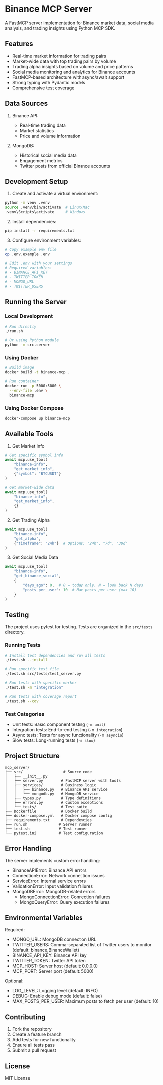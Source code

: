 # Binance MCP Server

A FastMCP server implementation for Binance market data, social media analysis, and trading insights using Python MCP SDK.

## Features

- Real-time market information for trading pairs
- Market-wide data with top trading pairs by volume
- Trading alpha insights based on volume and price patterns
- Social media monitoring and analytics for Binance accounts
- FastMCP-based architecture with async/await support
- Strong typing with Pydantic models
- Comprehensive test coverage

## Data Sources

1. Binance API:
   - Real-time trading data
   - Market statistics
   - Price and volume information

2. MongoDB:
   - Historical social media data
   - Engagement metrics
   - Twitter posts from official Binance accounts

## Development Setup

1. Create and activate a virtual environment:
```bash
python -m venv .venv
source .venv/bin/activate  # Linux/Mac
.venv\Scripts\activate     # Windows
```

2. Install dependencies:
```bash
pip install -r requirements.txt
```

3. Configure environment variables:
```bash
# Copy example env file
cp .env.example .env

# Edit .env with your settings
# Required variables:
# - BINANCE_API_KEY
# - TWITTER_TOKEN
# - MONGO_URL
# - TWITTER_USERS
```

## Running the Server

### Local Development
```bash
# Run directly
./run.sh

# Or using Python module
python -m src.server
```

### Using Docker
```bash
# Build image
docker build -t binance-mcp .

# Run container
docker run -p 5000:5000 \
  --env-file .env \
  binance-mcp
```

### Using Docker Compose
```bash
docker-compose up binance-mcp
```

## Available Tools

1. Get Market Info
```python
# Get specific symbol info
await mcp.use_tool(
    "binance-info", 
    "get_market_info",
    {"symbol": "BTCUSDT"}
)

# Get market-wide data
await mcp.use_tool(
    "binance-info",
    "get_market_info",
    {}
)
```

2. Get Trading Alpha
```python
await mcp.use_tool(
    "binance-info",
    "get_alpha",
    {"timeframe": "24h"}  # Options: "24h", "7d", "30d"
)
```

3. Get Social Media Data
```python
await mcp.use_tool(
    "binance-info",
    "get_binance_social",
    {
        "days_ago": 0,  # 0 = today only, N = look back N days
        "posts_per_user": 10  # Max posts per user (max 10)
    }
)
```

## Testing

The project uses pytest for testing. Tests are organized in the `src/tests` directory.

### Running Tests

```bash
# Install test dependencies and run all tests
./test.sh --install

# Run specific test file
./test.sh src/tests/test_server.py

# Run tests with specific marker
./test.sh -m "integration"

# Run tests with coverage report
./test.sh --cov
```

### Test Categories

- Unit tests: Basic component testing (`-m unit`)
- Integration tests: End-to-end testing (`-m integration`)
- Async tests: Tests for async functionality (`-m asyncio`)
- Slow tests: Long-running tests (`-m slow`)

## Project Structure

```
mcp_server/
├── src/                  # Source code
│   ├── __init__.py
│   ├── server.py        # FastMCP server with tools
│   ├── services/        # Business logic
│   │   ├── binance.py   # Binance API service
│   │   └── mongodb.py   # MongoDB service
│   ├── types.py         # Type definitions
│   ├── errors.py        # Custom exceptions
│   └── tests/           # Test suite
├── Dockerfile           # Docker build
├── docker-compose.yml   # Docker compose config
├── requirements.txt     # Dependencies
├── run.sh              # Server runner
├── test.sh             # Test runner
└── pytest.ini          # Test configuration
```

## Error Handling

The server implements custom error handling:
- BinanceAPIError: Binance API errors
- ConnectionError: Network connection issues
- ServiceError: Internal service errors
- ValidationError: Input validation failures
- MongoDBError: MongoDB-related errors
  - MongoConnectionError: Connection failures
  - MongoQueryError: Query execution failures

## Environmental Variables

Required:
- MONGO_URL: MongoDB connection URL
- TWITTER_USERS: Comma-separated list of Twitter users to monitor 
  (default: binance,BinanceWallet)
- BINANCE_API_KEY: Binance API key
- TWITTER_TOKEN: Twitter API token
- MCP_HOST: Server host (default: 0.0.0.0)
- MCP_PORT: Server port (default: 5000)

Optional:
- LOG_LEVEL: Logging level (default: INFO)
- DEBUG: Enable debug mode (default: false)
- MAX_POSTS_PER_USER: Maximum posts to fetch per user (default: 10)

## Contributing

1. Fork the repository
2. Create a feature branch
3. Add tests for new functionality
4. Ensure all tests pass
5. Submit a pull request

## License

MIT License
